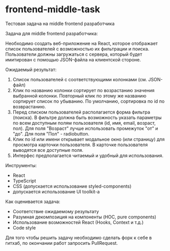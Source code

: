 # frontend-middle-task
Тестовая задача на middle frontend разработчика

Задача для middle frontend разработчика:

Необходимо создать веб-приложение на React, которое отображает список пользователей с возможностью их фильтрации и поиска. Пользователи должны загружаться с сервера, который будет имитирован с помощью JSON-файла на клиентской стороне.

Ожидаемый результат:

1. Список пользователей с соответствующими колонками (см. JSON-файл)
2. Клик по названию колонки сортирует по возрастанию значения выбранной колонки. Повторный клик по этому же названию сортирует список по убыванию. По умолчанию, сортировка по id по возврастанию.
3. Перед списком пользователей располагается форма фильтра (поиска). В фильтре должна быть возможность указать параметры по всем доступным полям пользователя (id, имя, email, возраст, пол). Для поля "Возраст" лучше использовать промежуток "от" и "до". Для поля "Пол" - radiobutton.
4. Клик по id или имени открывает модальное окно (или страницу) для просмотра карточки пользователя. В карточке пользователя выводятся все доступные поля.
5. Интерфес предполагается читаемый и удобный для использования.

Инструменты:

* React
* TypeScript
* CSS (допускается использование styled-components)
* допускается использование UI toolkit-а

Как оценивается задача:
* Соответствие ожидаемому результату
* Разумная декомпозиция на компоненты (HOC, pure components)
* Использование возможностей React (Hooks, Context и т.д.)
* Code style

Для того чтобы решить задачу необходимо сделать форк к себе в гитхаб, по окончании работ запросить PullRequest.
